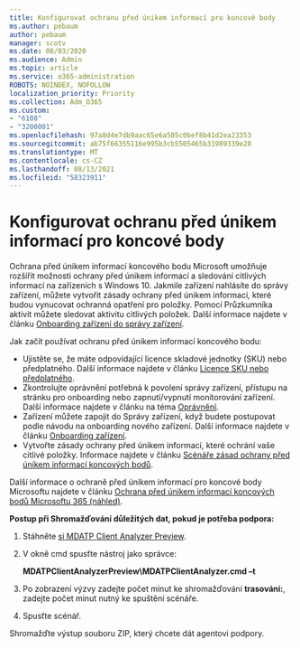 ```yaml
---
title: Konfigurovat ochranu před únikem informací pro koncové body
ms.author: pebaum
author: pebaum
manager: scotv
ms.date: 08/03/2020
ms.audience: Admin
ms.topic: article
ms.service: o365-administration
ROBOTS: NOINDEX, NOFOLLOW
localization_priority: Priority
ms.collection: Adm_O365
ms.custom:
- "6108"
- "3200001"
ms.openlocfilehash: 97a8d4e7db9aac65e6a505c0bef8b41d2ea23353
ms.sourcegitcommit: ab75f66355116e995b3cb5505465b31989339e28
ms.translationtype: MT
ms.contentlocale: cs-CZ
ms.lasthandoff: 08/13/2021
ms.locfileid: "58323911"
---
```

# <a name="configure-endpoint-dlp"></a>Konfigurovat ochranu před únikem informací pro koncové body

Ochrana před únikem informací koncového bodu Microsoft umožňuje rozšířit možnosti ochrany před únikem informací a sledování citlivých informací na zařízeních s Windows 10. Jakmile zařízení nahlásíte do správy zařízení, můžete vytvořit zásady ochrany před únikem informací, které budou vynucovat ochranná opatření pro položky. Pomocí Průzkumníka aktivit můžete sledovat aktivitu citlivých položek. Další informace najdete v článku [Onboarding zařízení do správy zařízení](https://docs.microsoft.com/microsoft-365/compliance/endpoint-dlp-getting-started#onboarding-devices-into-device-management).  

Jak začít používat ochranu před únikem informací koncového bodu:

- Ujistěte se, že máte odpovídající licence skladové jednotky (SKU) nebo předplatného. Další informace najdete v článku [Licence SKU nebo předplatného](https://docs.microsoft.com/microsoft-365/compliance/endpoint-dlp-getting-started#skusubscriptions-licensing).
- Zkontrolujte oprávnění potřebná k povolení správy zařízení, přístupu na stránku pro onboarding nebo zapnutí/vypnutí monitorování zařízení. Další informace najdete v článku na téma [Oprávnění](https://docs.microsoft.com/microsoft-365/compliance/endpoint-dlp-getting-started#permissions).
- Zařízení můžete zapojit do Správy zařízení, když budete postupovat podle návodu na onboarding nového zařízení. Další informace najdete v článku [Onboarding zařízení](https://docs.microsoft.com/microsoft-365/compliance/endpoint-dlp-getting-started#onboarding-devices). 
- Vytvořte zásady ochrany před únikem informací, které ochrání vaše citlivé položky. Informace najdete v článku [Scénáře zásad ochrany před únikem informací koncových bodů](https://docs.microsoft.com/microsoft-365/compliance/endpoint-dlp-using?view=o365-worldwide#endpoint-dlp-policy-scenarios).

Další informace o ochraně před únikem informací pro koncové body Microsoftu najdete v článku [Ochrana před únikem informací koncových bodů Microsoftu 365 (náhled)](https://docs.microsoft.com/microsoft-365/compliance/endpoint-dlp-learn-about).

**Postup při Shromažďování důležitých dat, pokud je potřeba podpora:**

1. Stáhněte [si MDATP Client Analyzer Preview](https://aka.ms/betamdatpanalyzer).
1. V okně cmd spusťte nástroj jako správce:

    **MDATPClientAnalyzerPreview\MDATPClientAnalyzer.cmd –t**

1. Po zobrazení výzvy zadejte počet minut ke shromažďování **trasování:**, zadejte počet minut nutný ke spuštění scénáře.
1. Spusťte scénář.

Shromažďte výstup souboru ZIP, který chcete dát agentovi podpory.
